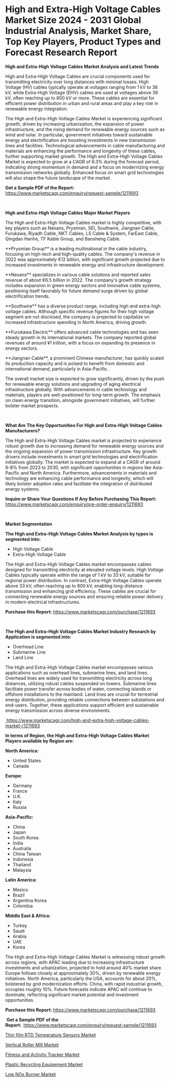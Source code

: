 <p><h1>High and Extra-High Voltage Cables Market Size 2024 - 2031 Global Industrial Analysis, Market Share, Top Key Players, Product Types and Forecast Research Report</h1></p><p><strong>High and Extra-High Voltage Cables Market Analysis and Latest Trends</strong></p>
<p><p>High and Extra-High Voltage Cables are crucial components used for transmitting electricity over long distances with minimal losses. High Voltage (HV) cables typically operate at voltages ranging from 1 kV to 36 kV, while Extra-High Voltage (EHV) cables are used at voltages above 36 kV, often reaching up to 800 kV or more. These cables are essential for efficient power distribution in urban and rural areas and play a key role in renewable energy integration.</p><p>The High and Extra-High Voltage Cables Market is experiencing significant growth, driven by increasing urbanization, the expansion of power infrastructure, and the rising demand for renewable energy sources such as wind and solar. In particular, government initiatives toward sustainable energy and electrification are boosting investments in new transmission lines and facilities. Technological advancements in cable manufacturing and materials are enhancing the performance and longevity of these cables, further supporting market growth. The High and Extra-High Voltage Cables Market is expected to grow at a CAGR of 6.3% during the forecast period, indicating strong momentum in demand and a focus on modernizing energy transmission networks globally. Enhanced focus on smart grid technologies will also shape the future landscape of the market.</p></p>
<p><strong>Get a Sample PDF of the Report:&nbsp;</strong> <a href="https://www.marketscagr.com/enquiry/request-sample/1211693?utm_campaign=1261&utm_medium=2&utm_source=Github&utm_content=ia&utm_term=05102024&utm_id=high-and-extra-high-voltage-cables">https://www.marketscagr.com/enquiry/request-sample/1211693</a></p>
<p>&nbsp;</p>
<p><strong>High and Extra-High Voltage Cables Major Market Players</strong></p>
<p><p>The High and Extra-High Voltage Cables market is highly competitive, with key players such as Nexans, Prysmian, SEI, Southwire, Jiangnan Cable, Furukawa, Riyadh Cable, NKT Cables, LS Cable & System, FarEast Cable, Qingdao Hanhe, TF Kable Group, and Baosheng Cable.</p><p>**Prysmian Group** is a leading multinational in the cable industry, focusing on high-tech and high-quality cables. The company's revenue in 2022 was approximately €12 billion, with significant growth projected due to increased investments in renewable energy and infrastructure development.</p><p>**Nexans** specializes in various cable solutions and reported sales revenue of about €6.5 billion in 2022. The company's growth strategy includes expansion in green energy sectors and innovative cable systems, positioning itself favorably for future demand surge driven by global electrification trends.</p><p>**Southwire** has a diverse product range, including high and extra-high voltage cables. Although specific revenue figures for their high voltage segment are not disclosed, the company is projected to capitalize on increased infrastructure spending in North America, driving growth.</p><p>**Furukawa Electric** offers advanced cable technologies and has seen steady growth in its international markets. The company reported global revenues of around ¥1 trillion, with a focus on expanding its presence in energy sectors.</p><p>**Jiangnan Cable**, a prominent Chinese manufacturer, has quickly scaled its production capacity and is poised to benefit from domestic and international demand, particularly in Asia-Pacific.</p><p>The overall market size is expected to grow significantly, driven by the push for renewable energy solutions and upgrading of aging electrical infrastructure globally. With advancements in cable technology and materials, players are well-positioned for long-term growth. The emphasis on clean energy transition, alongside government initiatives, will further bolster market prospects.</p></p>
<p>&nbsp;</p>
<p><strong>What Are The Key Opportunities For High and Extra-High Voltage Cables Manufacturers?</strong></p>
<p><p>The High and Extra-High Voltage Cables market is projected to experience robust growth due to increasing demand for renewable energy sources and the ongoing expansion of power transmission infrastructure. Key growth drivers include investments in smart grid technologies and electrification initiatives globally. The market is expected to expand at a CAGR of around 6-8% from 2023 to 2030, with significant opportunities in regions like Asia-Pacific and North America. Furthermore, advancements in materials and technology are enhancing cable performance and longevity, which will likely bolster adoption rates and facilitate the integration of distributed energy systems.</p></p>
<p><strong>Inquire or Share Your Questions If Any Before Purchasing This Report:</strong> <a href="https://www.marketscagr.com/enquiry/pre-order-enquiry/1211693?utm_campaign=1261&utm_medium=2&utm_source=Github&utm_content=ia&utm_term=05102024&utm_id=high-and-extra-high-voltage-cables">https://www.marketscagr.com/enquiry/pre-order-enquiry/1211693</a></p>
<p>&nbsp;</p>
<p><strong>Market Segmentation</strong></p>
<p><strong>The High and Extra-High Voltage Cables Market Analysis by types is segmented into:</strong></p>
<p><ul><li>High Voltage Cable</li><li>Extra-High Voltage Cable</li></ul></p>
<p><p>The High and Extra-High Voltage Cables market encompasses cables designed for transmitting electricity at elevated voltage levels. High Voltage Cables typically operate within the range of 1 kV to 33 kV, suitable for regional power distribution. In contrast, Extra-High Voltage Cables operate above 33 kV, often reaching up to 800 kV, enabling long-distance transmission and enhancing grid efficiency. These cables are crucial for connecting renewable energy sources and ensuring reliable power delivery in modern electrical infrastructures.</p></p>
<p><strong>Purchase this Report:&nbsp;</strong><a href="https://www.marketscagr.com/purchase/1211693?utm_campaign=1261&utm_medium=2&utm_source=Github&utm_content=ia&utm_term=05102024&utm_id=high-and-extra-high-voltage-cables">https://www.marketscagr.com/purchase/1211693</a></p>
<p>&nbsp;</p>
<p><strong>The High and Extra-High Voltage Cables Market Industry Research by Application is segmented into:</strong></p>
<p><ul><li>Overhead Line</li><li>Submarine Line</li><li>Land Line</li></ul></p>
<p><p>The High and Extra-High Voltage Cables market encompasses various applications such as overhead lines, submarine lines, and land lines. Overhead lines are widely used for transmitting electricity across long distances, utilizing robust cables suspended on towers. Submarine lines facilitate power transfer across bodies of water, connecting islands or offshore installations to the mainland. Land lines are crucial for terrestrial energy distribution, providing reliable connections between substations and end-users. Together, these applications support efficient and sustainable energy transmission across diverse environments.</p></p>
<p><a href="https://www.marketscagr.com/high-and-extra-high-voltage-cables-market-r1211693?utm_campaign=1261&utm_medium=2&utm_source=Github&utm_content=ia&utm_term=05102024&utm_id=high-and-extra-high-voltage-cables">&nbsp;https://www.marketscagr.com/high-and-extra-high-voltage-cables-market-r1211693</a></p>
<p><strong>In terms of Region, the High and Extra-High Voltage Cables Market Players available by Region are:</strong></p>
<p>
    <p> <strong> North America: </strong>
        <ul>
            <li>United States</li>
            <li>Canada</li>
        </ul>
        </p> 
    <p> <strong> Europe: </strong>
        <ul>
            <li>Germany</li>
            <li>France</li>
            <li>U.K.</li>
            <li>Italy</li>
            <li>Russia</li>
        </ul>
        </p> 
    <p> <strong> Asia-Pacific: </strong>
        <ul>
            <li>China</li>
            <li>Japan</li>
            <li>South Korea</li>
            <li>India</li>
            <li>Australia</li>
            <li>China Taiwan</li>
            <li>Indonesia</li>
            <li>Thailand</li>
            <li>Malaysia</li>
        </ul>
        </p> 
    <p> <strong> Latin America: </strong>
        <ul>
            <li>Mexico</li>
            <li>Brazil</li>
            <li>Argentina Korea</li>
            <li>Colombia</li>
        </ul>
        </p> 
    <p> <strong> Middle East & Africa: </strong>
        <ul>
            <li>Turkey</li>
            <li>Saudi</li>
            <li>Arabia</li>
            <li>UAE</li>
            <li>Korea</li>
        </ul>
    </p>
    </p>
<p><p>The High and Extra-High Voltage Cables Market is witnessing robust growth across regions, with APAC leading due to increasing infrastructure investments and urbanization, projected to hold around 40% market share. Europe follows closely at approximately 30%, driven by renewable energy initiatives. North America, particularly the USA, accounts for about 20%, bolstered by grid modernization efforts. China, with rapid industrial growth, occupies roughly 10%. Future forecasts indicate APAC will continue to dominate, reflecting significant market potential and investment opportunities.</p></p>
<p><strong>Purchase this Report: </strong><a href="https://www.marketscagr.com/purchase/1211693?utm_campaign=1261&utm_medium=2&utm_source=Github&utm_content=ia&utm_term=05102024&utm_id=high-and-extra-high-voltage-cables">https://www.marketscagr.com/purchase/1211693</a></p>
<p>&nbsp;<strong>Get a Sample PDF of the Report:&nbsp;&nbsp;</strong><a href="https://www.marketscagr.com/enquiry/request-sample/1211693?utm_campaign=1261&utm_medium=2&utm_source=Github&utm_content=ia&utm_term=05102024&utm_id=high-and-extra-high-voltage-cables">https://www.marketscagr.com/enquiry/request-sample/1211693</a></p>
<p><strong></strong></p>
<p><p><a href="https://issuu.com/reportprime-2/docs/thin-film-rtd-temperature-sensors-m_9030a8531169cc?utm_campaign=1261&utm_medium=2&utm_source=Github&utm_content=ia&utm_term=05102024&utm_id=high-and-extra-high-voltage-cables">Thin film RTD Temperature Sensors Market</a></p><p><a href="https://www.linkedin.com/pulse/vertical-roller-mill-market-emerging-trends-future-prospects-s1ace?utm_campaign=1261&utm_medium=2&utm_source=Github&utm_content=ia&utm_term=05102024&utm_id=high-and-extra-high-voltage-cables">Vertical Roller Mill Market</a></p><p><a href="https://www.linkedin.com/pulse/investing-fitness-activity-tracker-market-trends-leading-products-yi8pc?utm_campaign=1261&utm_medium=2&utm_source=Github&utm_content=ia&utm_term=05102024&utm_id=high-and-extra-high-voltage-cables">Fitness and Activity Tracker Market</a></p><p><a href="https://github.com/tamvrosiya/Market-Research-Report-List-6/blob/main/plastic-recycling-equipement-market.md?utm_campaign=1261&utm_medium=2&utm_source=Github&utm_content=ia&utm_term=05102024&utm_id=high-and-extra-high-voltage-cables">Plastic Recycling Equipement Market</a></p><p><a href="https://www.linkedin.com/pulse/low-nox-burner-market-industry-landscape-growth-trajectories-yzoie?utm_campaign=1261&utm_medium=2&utm_source=Github&utm_content=ia&utm_term=05102024&utm_id=high-and-extra-high-voltage-cables">Low NOx Burner Market</a></p></p>